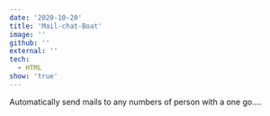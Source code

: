 ```yaml
---
date: '2020-10-20'
title: 'Mail-chat-Boat'
image: ''
github: ''
external: ''
tech:
  - HTML
show: 'true'
---
```

Automatically send mails to any numbers of person with a one go....